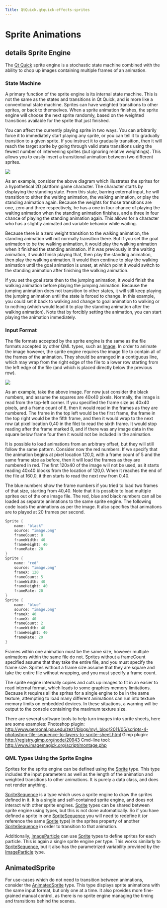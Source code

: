 ```yaml
---
Title: QtQuick.qtquick-effects-sprites
---
```

        
Sprite Animations
=================

<span class="subtitle"></span>
details
Sprite Engine
-------------

The [Qt Quick](../QtQuick.qtquick-index.md) sprite engine is a stochastic state machine combined with the ability to chop up images containing multiple frames of an animation.

<span id="state-machine"></span>
### State Machine

A primary function of the sprite engine is its internal state machine. This is not the same as the states and transitions in Qt Quick, and is more like a conventional state machine. Sprites can have weighted transitions to other sprites, or back to themselves. When a sprite animation finishes, the sprite engine will choose the next sprite randomly, based on the weighted transitions available for the sprite that just finished.

You can affect the currently playing sprite in two ways. You can arbitrarily force it to immediately start playing any sprite, or you can tell it to gradually transition to a given sprite. If you instruct it to gradually transition, then it will reach the target sprite by going through valid state transitions using the fewest number of intervening sprites (but ignoring relative weightings). This allows you to easily insert a transitional animation between two different sprites.

![](https://developer.ubuntu.com/static/devportal_uploaded/3ccfa736-25a2-4683-a3d0-09c73f9c01ae-api/apps/qml/sdk-15.04/qtquick-effects-sprites/images/spriteenginegraph.png)

As an example, consider the above diagram which illustrates the sprites for a hypothetical 2D platform game character. The character starts by displaying the standing state. From this state, barring external input, he will transition to either the waiting animation, the walking animation, or play the standing animation again. Because the weights for those transitions are one, zero and three respectively, he has a one in four chance of playing the waiting animation when the standing animation finishes, and a three in four chance of playing the standing animation again. This allows for a character who has a slightly animated and variable behavior while waiting.

Because there is a zero weight transition to the walking animation, the standing animation will not normally transition there. But if you set the goal animation to be the walking animation, it would play the walking animation when it finished the standing animation. If it was previously in the waiting animation, it would finish playing that, then play the standing animation, then play the walking animation. It would then continue to play the walking animation until the goal animation is unset, at which point it would switch to the standing animation after finishing the walking animation.

If you set the goal state then to the jumping animation, it would finish the walking animation before playing the jumping animation. Because the jumping animation does not transition to other states, it will still keep playing the jumping animation until the state is forced to change. In this example, you could set it back to walking and change to goal animation to walking or to nothing (which would lead it to play the standing animation after the walking animation). Note that by forcibly setting the animation, you can start playing the animation immediately.

<span id="input-format"></span>
### Input Format

The file formats accepted by the sprite engine is the same as the file formats accepted by other QML types, such as [Image](https://developer.ubuntu.comapps/qml/sdk-15.04/QtQuick.imageelements/#image). In order to animate the image however, the sprite engine requires the image file to contain all of the frames of the animation. They should be arranged in a contiguous line, which may wrap from the right edge of the file to a lower row starting from the left edge of the file (and which is placed directly below the previous row).

![](https://developer.ubuntu.com/static/devportal_uploaded/bcc20099-3d0a-4ff0-9ab6-edb4ddce9205-api/apps/qml/sdk-15.04/qtquick-effects-sprites/images/spritecutting.png)

As an example, take the above image. For now just consider the black numbers, and assume the squares are 40x40 pixels. Normally, the image is read from the top-left corner. If you specified the frame size as 40x40 pixels, and a frame count of 8, then it would read in the frames as they are numbered. The frame in the top left would be the first frame, the frame in the top right would be the fifth frame, and then it would wrap to the next row (at pixel location 0,40 in the file) to read the sixth frame. It would stop reading after the frame marked 8, and if there was any image data in the square below frame four then it would not be included in the animation.

It is possible to load animations from an arbitrary offset, but they will still follow the same pattern. Consider now the red numbers. If we specify that the animation begins at pixel location 120,0, with a frame count of 5 and the same frame size as before, then it will load the frames as they are numbered in red. The first 120x40 of the image will not be used, as it starts reading 40x40 blocks from the location of 120,0. When it reaches the end of the file at 160,0, it then starts to read the next row from 0,40.

The blue numbers show the frame numbers if you tried to load two frames of that size, starting from 40,40. Note that it is possible to load multiple sprites out of the one image file. The red, blue and black numbers can all be loaded as separate animations to the same sprite engine. The following code loads the animations as per the image. It also specifies that animations are to played at 20 frames per second.

``` cpp
Sprite {
    name: "black"
    source: "image.png"
    frameCount: 8
    frameWidth: 40
    frameHeight: 40
    frameRate: 20
}
Sprite {
    name: "red"
    source: "image.png"
    frameX: 120
    frameCount: 5
    frameWidth: 40
    frameHeight: 40
    frameRate: 20
}
Sprite {
    name: "blue"
    source: "image.png"
    frameX: 40
    frameX: 40
    frameCount: 2
    frameWidth: 40
    frameHeight: 40
    frameRate: 20
}
```

Frames within one animation must be the same size, however multiple animations within the same file do not. Sprites without a frameCount specified assume that they take the entire file, and you must specify the frame size. Sprites without a frame size assume that they are square and take the entire file without wrapping, and you must specify a frame count.

The sprite engine internally copies and cuts up images to fit in an easier to read internal format, which leads to some graphics memory limitations. Because it requires all the sprites for a single engine to be in the same texture, attempting to load many different animations can run into texture memory limits on embedded devices. In these situations, a warning will be output to the console containing the maximum texture size.

There are several software tools to help turn images into sprite sheets, here are some examples: Photoshop plugin: http://www.personal.psu.edu/zez1/blogs/my\_blog/2011/05/scripts-4-photoshop-file-sequence-to-layers-to-sprite-sheet.html Gimp plugin: http://registry.gimp.org/node/20943 Cmd-line tool: http://www.imagemagick.org/script/montage.php

<span id="qml-types-using-the-sprite-engine"></span>
### QML Types Using the Sprite Engine

Sprites for the sprite engine can be defined using the [Sprite](../QtQuick.Sprite.md) type. This type includes the input parameters as well as the length of the animation and weighted transitions to other animations. It is purely a data class, and does not render anything.

[SpriteSequence](https://developer.ubuntu.comapps/qml/sdk-15.04/QtQuick.imageelements/#spritesequence) is a type which uses a sprite engine to draw the sprites defined in it. It is a single and self-contained sprite engine, and does not interact with other sprite engines. [Sprite](../QtQuick.Sprite.md) types can be shared between sprite engine using types, but this is not done automatically. So if you have defined a sprite in one [SpriteSequence](https://developer.ubuntu.comapps/qml/sdk-15.04/QtQuick.imageelements/#spritesequence) you will need to redefine it (or reference the same [Sprite](../QtQuick.Sprite.md) type) in the sprites property of another [SpriteSequence](https://developer.ubuntu.comapps/qml/sdk-15.04/QtQuick.imageelements/#spritesequence) in order to transition to that animation.

Additionally, [ImageParticle](../QtQuick.Particles.ImageParticle.md) can use [Sprite](../QtQuick.Sprite.md) types to define sprites for each particle. This is again a single sprite engine per type. This works similarly to [SpriteSequence](https://developer.ubuntu.comapps/qml/sdk-15.04/QtQuick.imageelements/#spritesequence), but it also has the parametrized variability provided by the [ImageParticle](../QtQuick.Particles.ImageParticle.md) type.

<span id="animatedsprite"></span>
AnimatedSprite
--------------

For use-cases which do not need to transition between animations, consider the [AnimatedSprite](#animatedsprite) type. This type displays sprite animations with the same input format, but only one at a time. It also provides more fine-grained manual control, as there is no sprite engine managing the timing and transitions behind the scenes.

